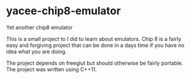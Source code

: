 # yacee-chip8-emulator
Yet another chip8 emulator

This is a small project to I did to learn about emulators. Chip 8 is a 
fairly easy and forgiving project that can be done in a days time if you
have no idea what you are doing.

The project depends on freeglut but should otherwise be fairly portable. The
project was written using C++11.

